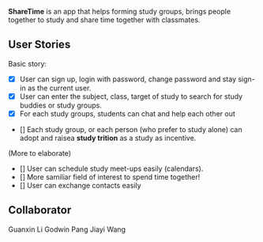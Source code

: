 **ShareTime** is an app that helps forming study groups, brings people together to study and share
time together with classmates. 

## User Stories
Basic story:
- [x] User can sign up, login with password, change password and stay sign-in as the current user.  
- [x] User can enter the subject, class, target of study to search for study buddies or study groups.
- [x] For each study groups, students can chat and help each other out
- [] Each study group, or each person (who prefer to study alone) can adopt and raisea **study trition** as 
a study as incentive.

(More to elaborate)
- [] User can schedule study meet-ups easily (calendars).
- [] More samiliar field of interest to spend time together!
- [] User can exchange contacts easily

## Collaborator

Guanxin Li 
Godwin Pang 
Jiayi Wang

